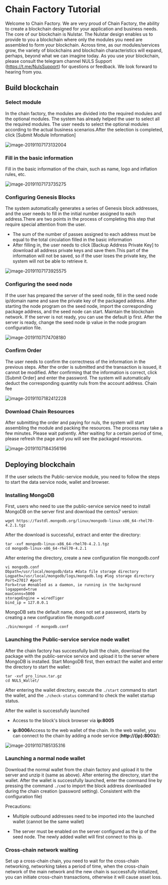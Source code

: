 # Chain Factory Tutorial
Welcome to Chain Factory.  We are very proud of Chain Factory, the ability to create a blockchain designed for your application and business needs. The core of our blockchain is Nulstar. The Nulstar design enables us to provide to you a blockchain where only the modules you need are assembled to form your blockchain. Across time, as our modules/services grow,  the variety of blockchains and blockchain characteristics will expand, perhaps, beyond what we can imagine today.  As you use your blockchain, please consult the telegram channel NULS Support (https://t.me/NulsSupport)  for questions or feedback. We look forward to hearing from you. 
## Build blockchain
### Select module
In the chain factory, the modules are divided into the required modules and the optional modules. The system has already helped the user to select all the required modules. The user needs to select the optional modules according to the actual business scenarios.After the selection is completed, click [Submit Module Information]

![image-20191107173132004](./g_factory/1.png)

### Fill in the basic information

Fill in the basic information of the chain, such as name, logo and inflation rules, etc.

![image-20191107173735275](./g_factory/2.png)

### Configuring Genesis Blocks

The system automatically generates a series of Genesis block addresses, and the user needs to fill in the initial number assigned to each address.There are two points in the process of completing this step that require special attention from the user.

- The sum of the number of passes assigned to each address must be equal to the total circulation filled in the basic information
- After filling in, the user needs to click [Backup Address Private Key] to download all address private keys and save them.This part of the information will not be saved, so if the user loses the private key, the system will not be able to retrieve it.

![image-20191107173925575](./g_factory/3.png)

### Configuring the seed node

If the user has prepared the server of the seed node, fill in the seed node ip/domain name and save the private key of the packaged address. After starting the node program on the seed node, import the corresponding package address, and the seed node can start. Maintain the blockchain network. If the server is not ready, you can use the default ip first. After the server is ready, change the seed node ip value in the node program configuration file.

![image-20191107174708180](./g_factory/4.png)

### Confirm Order

The user needs to confirm the correctness of the information in the previous steps. After the order is submitted and the transaction is issued, it cannot be modified. After confirming that the information is correct, click [Submit Order] and enter the password. The system will automatically deduct the corresponding quantity nuls from the account address. Chain fee





![image-20191107182412228](./g_factory/5.png)

### Download Chain Resources

After submitting the order and paying for nuls, the system will start assembling the module and packing the resources. The process may take a few minutes. Please wait patiently. After waiting for a certain period of time, please refresh the page and you will see the packaged resources.

![image-20191107184356196](./g_factory/6.png)

## Deploying blockchain

If the user selects the Public-service module, you need to follow the steps to start the data service node, wallet and browser.

### Installing MongoDB

First, users who need to use the public-service service need to install MongoDB on the server first and download the centos7 version:

```
wget https://fastdl.mongodb.org/linux/mongodb-linux-x86_64-rhel70-4.2.1.tgz
```

After the download is successful, extract and enter the directory:

```
tar -xvf mongodb-linux-x86_64-rhel70-4.2.1.tgz
cd mongodb-linux-x86_64-rhel70-4.2.1
```

After entering the directory, create a new configuration file mongodb.conf

```
vi mongodb.conf
Dbpath=/usr/local/mongodb/data #data file storage directory
Logpath=/usr/local/mongodb/logs/mongodb.log #log storage directory
Port=27017 #port
Fork=true #enabled as a daemon, ie running in the background
logappend=true
maxConns=5000
storageEngine = wiredTiger
bind_ip = 127.0.0.1
```

MongoDB sets the default name, does not set a password, starts by creating a new configuration file mongodb.conf

```
./bin/mongod -f mongodb.conf
```

### Launching the Public-service service node wallet

After the chain factory has successfully built the chain, download the package with the public-service service and upload it to the server where MongoDB is installed. Start MongoDB first, then extract the wallet and enter the directory to start the wallet:

```
tar -xvf pro_linux.tar.gz 
cd NULS_Wallet/
```

After entering the wallet directory, execute the `./start` command to start the wallet, and the `./check-status` command to check the wallet startup status.

After the wallet is successfully launched

- Access to the block's block browser via **ip:8005**

- **ip:8006**Access to the web wallet of the chain. In the web wallet, you can connect to the chain by adding a node service (**http://{ip}:8003/**):

![image-20191107185135316](./g_factory/7.png)

### Launching a normal node wallet

Download the normal wallet from the chain factory and upload it to the server and unzip it (same as above). After entering the directory, start the wallet. After the wallet is successfully launched, enter the command line by pressing the command `./cmd` to import the block address downloaded during the chain creation (password setting). Consistent with the configuration file)

Precautions:

- Multiple outbound addresses need to be imported into the launched wallet (cannot be the same wallet)

- The server must be enabled on the server configured as the ip of the seed node. The newly added wallet will first connect to this ip.

### Cross-chain network waiting

Set up a cross-chain chain, you need to wait for the cross-chain networking, networking takes a period of time, when the cross-chain network of the main network and the new chain is successfully initialized, you can initiate cross-chain transactions, otherwise it will cause asset loss.
